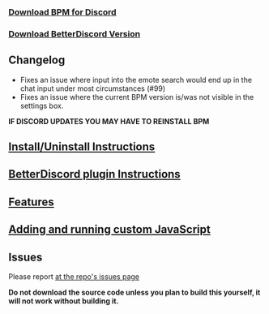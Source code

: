 ### [Download BPM for Discord](https://github.com/ByzantineFailure/BPM-for-Discord/releases/download/discord-v0.11.5-beta/BPM.for.Discord.discord-v0.11.5-beta.7z)
### [Download BetterDiscord Version](https://github.com/ByzantineFailure/BPM-for-Discord/releases/download/discord-v0.11.5-beta/betterDiscord-bpm.plugin.js)

## Changelog

* Fixes an issue where input into the emote search would end up in the chat input under most circumstances (#99)
* Fixes an issue where the current BPM version is/was not visible in the settings box.

**IF DISCORD UPDATES YOU MAY HAVE TO REINSTALL BPM**

## [Install/Uninstall Instructions](https://github.com/ByzantineFailure/BPM-for-Discord/blob/discord-v0.11.5-beta/discord/INSTALLATION.md)

## [BetterDiscord plugin Instructions](https://github.com/ByzantineFailure/BPM-for-Discord/blob/discord-v0.11.5-beta/discord/BETTERDISCORD.md)

## [Features](https://github.com/ByzantineFailure/BPM-for-Discord/blob/discord-v0.11.5-beta/discord/FEATURES.md)

## [Adding and running custom JavaScript](https://github.com/ByzantineFailure/BPM-for-Discord/blob/discord-v0.11.5-beta/discord/CUSTOMJS.md)

## Issues
Please report [at the repo's issues page](https://github.com/ByzantineFailure/bpm/issues)

**Do not download the source code unless you plan to build this yourself, it will not work without building it.**

